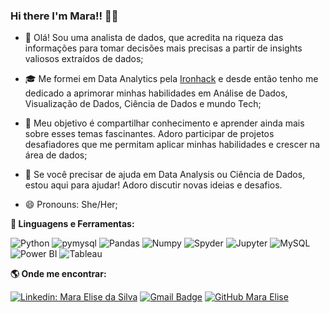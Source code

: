### Hi there I'm Mara!!  👋👋


- 👋 Olá! Sou uma analista de dados, que acredita na riqueza das informações para tomar decisões mais precisas a partir de insights valiosos extraídos de dados;

- 🎓 Me formei em Data Analytics pela <a href="https://www.ironhack.com/en">Ironhack</a> e desde então tenho me dedicado a aprimorar minhas habilidades em Análise de Dados, Visualização de Dados, Ciência de Dados e mundo Tech;

- 🌱 Meu objetivo é compartilhar conhecimento e aprender ainda mais sobre esses temas fascinantes. Adoro participar de projetos desafiadores que me permitam aplicar minhas habilidades e crescer na área de dados;

- 💬 Se você precisar de ajuda em Data Analysis ou Ciência de Dados, estou aqui para ajudar! Adoro discutir novas ideias e desafios.

- 😄 Pronouns: She/Her;


<b> 🚀 **Linguagens e Ferramentas</b>:**

 ![Python](https://img.shields.io/badge/-Python-black?style=flat-square&logo=Python)
 ![pymysql](https://img.shields.io/badge/-Python-black?style=flat-square&logo=Python)
 ![Pandas](https://img.shields.io/badge/-Pandas-black?style=flat-square&logo=Pandas)
 ![Numpy](https://img.shields.io/badge/-Numpy-black?style=flat-square&logo=Numpy)
 ![Spyder](https://img.shields.io/badge/-Jupyter-black?style=flat-square&logo=Jupyter)
 ![Jupyter](https://img.shields.io/badge/-Jupyter-black?style=flat-square&logo=Jupyter)
 ![MySQL](https://img.shields.io/badge/-MySQL-333333?style=flat&logo=mysql)
 ![Power BI](https://img.shields.io/badge/-Power%20BI-black?style=plastic&logo=Power-BI)
 ![Tableau](https://img.shields.io/badge/-Tableau-black?style=plastic&logo=Tableau)
 
 <b> :earth_americas: Onde me encontrar:  </b>


[![Linkedin: Mara Elise da Silva](https://img.shields.io/badge/-maraelisesilva-blue?style=flat-square&logo=Linkedin&logoColor=white&link=https://www.linkedin.com/in/mara-elise-silva-6006a697/)](https://www.linkedin.com/in/mara-elise-silva-6006a697/)
[![Gmail Badge](https://img.shields.io/badge/-maraelisesilva@gmail.com-006bed?style=flat-square&logo=Gmail&logoColor=red&link=mailto:maraelisesilva@gmail.com)](mailto:maraelisesilva@gmail.com)
[![GitHub Mara Elise]( https://img.shields.io/github/followers/MaraElise?label=follow&style=social)](https://github.com/MaraElise)

